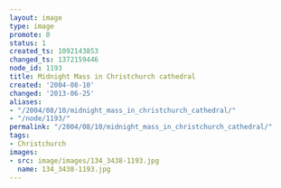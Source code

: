 ```yaml
---
layout: image
type: image
promote: 0
status: 1
created_ts: 1092143853
changed_ts: 1372159446
node_id: 1193
title: Midnight Mass in Christchurch cathedral
created: '2004-08-10'
changed: '2013-06-25'
aliases:
- "/2004/08/10/midnight_mass_in_christchurch_cathedral/"
- "/node/1193/"
permalink: "/2004/08/10/midnight_mass_in_christchurch_cathedral/"
tags:
- Christchurch
images:
- src: image/images/134_3438-1193.jpg
  name: 134_3438-1193.jpg
---
```


